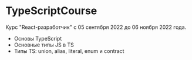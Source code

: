# TypeScriptCourse

Курс "React-разработчик" с 05 сентября 2022 до 06 ноября 2022 года.

- Основы TypeScript
- Основные типы JS в TS
- Типы TS: union, alias, literal, enum и contract
